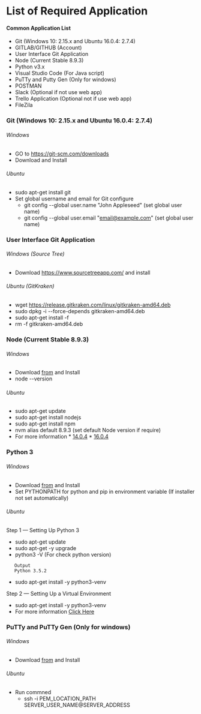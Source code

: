 # List of Required Application

#### Common Application List
 * Git (Windows 10: 2.15.x and Ubuntu 16.0.4: 2.7.4)
 * GITLAB/GITHUB (Account)
 * User Interface Git Application
 * Node (Current Stable 8.9.3)
 * Python v3.x
 * Visual Studio Code (For Java script)
 * PuTTy and Putty Gen (Only for windows)
 * POSTMAN
 * Slack (Optional if not use web app)
 * Trello Application (Optional not if use web app)
 * FileZila

### Git (Windows 10: 2.15.x and Ubuntu 16.0.4: 2.7.4)

###### Windows
* GO to https://git-scm.com/downloads
* Download and Install

###### Ubuntu
* sudo apt-get install git
* Set global username and email for Git configure
   *  git config --global user.name "John Appleseed" (set global user name)
   *  git config --global user.email "email@example.com" (set global user name)



### User Interface Git Application

###### Windows (Source Tree)
   * Download https://www.sourcetreeapp.com/ and install
   
###### Ubuntu (GitKraken)
   * wget https://release.gitkraken.com/linux/gitkraken-amd64.deb
   * sudo dpkg -i --force-depends gitkraken-amd64.deb
   * sudo apt-get install -f
   * rm -f gitkraken-amd64.deb


### Node (Current Stable 8.9.3)

###### Windows
   *  Download [from](https://nodejs.org/en/download/) and Install
   *  node --version

###### Ubuntu
   *  sudo apt-get update
   *  sudo apt-get install nodejs
   *  sudo apt-get install npm
   *   nvm alias default 8.9.3 (set default Node version if require)
   *  For more information 
    * [14.0.4](https://www.digitalocean.com/community/tutorials/how-to-install-node-js-on-an-ubuntu-14-04-server)
    * [16.0.4](https://www.digitalocean.com/community/tutorials/how-to-install-node-js-on-ubuntu-16-04)
    
###  Python 3

###### Windows
   *  Download [from](https://www.python.org/downloads/) and Install
   *  Set PYTHONPATH for python and pip in environment variable (If installer not set automatically)

###### Ubuntu
Step 1 — Setting Up Python 3
*  sudo apt-get update
*  sudo apt-get -y upgrade
*  python3 -V (For check python version)
```   
   Output
   Python 3.5.2
```
*  sudo apt-get install -y python3-venv

Step 2 — Setting Up a Virtual Environment
*  sudo apt-get install -y python3-venv
*  For more information 
      [Click Here](https://www.digitalocean.com/community/tutorials/how-to-install-python-3-and-set-up-a-programming-environment-on-an-ubuntu-16-04-server)
        
###  PuTTy and PuTTy Gen (Only for windows)
###### Windows
*  Download [from](https://www.chiark.greenend.org.uk/~sgtatham/putty/latest.html) and Install
###### Ubuntu
*  Run commned
   *  ssh -i PEM_LOCATION_PATH SERVER_USER_NAME@SERVER_ADDRESS
      
